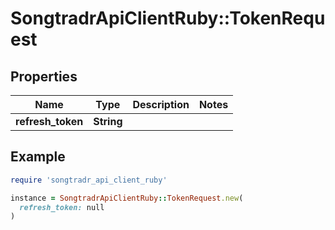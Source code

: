 # SongtradrApiClientRuby::TokenRequest

## Properties

| Name | Type | Description | Notes |
| ---- | ---- | ----------- | ----- |
| **refresh_token** | **String** |  |  |

## Example

```ruby
require 'songtradr_api_client_ruby'

instance = SongtradrApiClientRuby::TokenRequest.new(
  refresh_token: null
)
```

